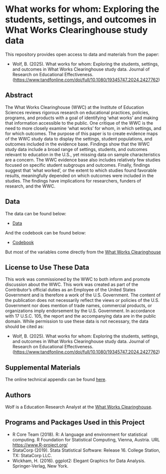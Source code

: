 # What works for whom: Exploring the students, settings, and outcomes in What Works Clearinghouse study data

This repository provides open access to data and materials from the paper:

- Wolf, B. (2025). What works for whom: Exploring the students, settings, and outcomes in What Works Clearinghouse study data. Journal of Research on Educational Effectiveness. (https://www.tandfonline.com/doi/full/10.1080/19345747.2024.2427762)

## Abstract

The What Works Clearinghouse (WWC) at the Institute of Education Sciences reviews rigorous research on educational practices, policies, programs, and products with a goal of identifying ‘what works’ and making that information accessible to the public. One critique of the WWC is the need to more closely examine ‘what works’ for whom, in which settings, and for which outcomes. The purpose of this paper is to create evidence maps of the WWC study data to display the settings, student populations, and outcomes included in the evidence base. Findings show that the WWC study data include a broad range of settings, students, and outcomes relevant to education in the U.S., yet missing data on sample characteristics are a concern. The WWC evidence base also includes relatively few studies focused on specific student subgroups and outcomes. Finally, findings suggest that ‘what worked’, or the extent to which studies found favorable results, meaningfully depended on which outcomes were included in the studies. The findings have implications for researchers, funders of research, and the WWC.

## Data

The data can be found below:

- [Data](https://github.com/betsyjwolf/evidence-maps/blob/master/evidence_gap_v3.csv)

And the codebook can be found below:

- [Codebook](https://github.com/betsyjwolf/evidence-maps/blob/master/codebook_for_evidence_gap_v3.csv)

But most of the variables come directly from the [What Works Clearinghouse](https://ies.ed.gov/ncee/wwc/studyfindings)

## License to Use These Data

This work was commissioned by the WWC to both inform and promote discussion about the WWC. This work was created as part of the Contributor’s official duties as an Employee of the United States Government and is therefore a work of the U.S. Government. The content of the publication does not necessarily reflect the views or policies of the U.S. Government nor does mention of trade names, commercial products, or organizations imply endorsement by the U.S. Government. In accordance with 17 U.S.C. 105, the report and the accompanying data are in the public domain. While permission to use these data is not necessary, the data should be cited as:

- Wolf, B. (2025). What works for whom: Exploring the students, settings, and outcomes in What Works Clearinghouse study data. Journal of Research on Educational Effectiveness. (https://www.tandfonline.com/doi/full/10.1080/19345747.2024.2427762)

## Supplemental Materials

The online technical appendix can be found [here](https://docs.google.com/document/d/1oTBPbfP5gTf5RQVhS7dd1hgft03bkC9I/edit?usp=sharing&ouid=110249661442452761161&rtpof=true&sd=true).

## Authors

Wolf is a Education Research Analyst at the [What Works Clearinghouse](https://ies.ed.gov/ncee/wwc/).

## Programs and Packages Used in this Project

* R Core Team (2018). R: A language and environment for statistical computing. R Foundation for Statistical Computing, Vienna, Austria. URL https://www.R-project.org/
* StataCorp (2019). Stata Statistical Software: Release 16. College Station, TX: StataCorp LLC.
* Wickham, H. (2016). ggplot2: Elegant Graphics for Data Analysis. Springer-Verlag, New York. 
  






